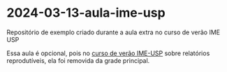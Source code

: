 # 2024-03-13-aula-ime-usp
Repositório de exemplo criado durante a aula extra no curso de verão IME USP


Essa aula é opcional, pois no [curso de verão IME-USP](https://www.ime.usp.br/verao/index.php) sobre relatórios reprodutíveis, ela foi removida da grade principal.
